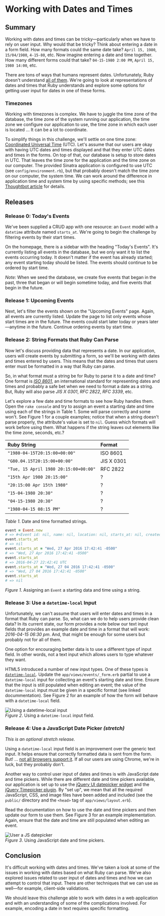 # Working with Dates and Times

## Summary
Working with dates and times can be tricky—particularly when we have to rely on user input.  Why would that be tricky?  Think about entering a date in a form field.  How many formats could the same date take?  `April 15, 1980`, `15/04/1980`, `4-15-80`, etc.  Now imagine entering a date and time together.  How many different forms could that take?  `04-15-1980 2:00 PM`, `April 15, 1980 14:00`, etc.

There are tons of ways that humans represent dates.  Unfortunately, Ruby doesn't understand [all of them][xkcd 8601].  We're going to look at representations of dates and times that Ruby understands and explore some options for getting user input for dates in one of these forms.


### Timezones
Working with timezones is complex.  We have to juggle the time zone of the database, the time zone of the system running our application, the time zone we configure our application to use, the time zone in which each user is located ... It can be a lot to coordinate.

To simplify things in this challenge, we'll settle on one time zone:  [Coordinated Universal Time][wikipedia utc] (UTC).  Let's assume that our users are okay with having UTC dates and times displayed and that they enter UTC dates and times in the forms.  On top of that, our database is setup to store dates in UTC.  That leaves the time zone for the application and the time zone on our computer.  The provided Sinatra application is configured to use UTC (see `config/environment.rb`), but that probably doesn't match the time zone on our computer, the system time.  We can work around the difference in application time and system time by using specific methods; see this [Thoughtbot article][thoughtbot timezones] for details.


## Releases
### Release 0:  Today's Events
We've been supplied a CRUD app with one resource: an `Event` model with a `datetime` attribute named `starts_at`.  We're going to begin the challenge by filtering events by their start times.  

On the homepage, there is a sidebar with the heading "Today's Events".  It's currently listing all events in the database, but we only want it to list the events occurring today.  It doesn't matter if the event has already started; any event starting today should be listed.  The events should continue to be ordered by start time.

*Note:*  When we seed the database, we create five events that began in the past, three that began or will begin sometime today, and five events that begin in the future.


### Release 1:  Upcoming Events
Next, let's filter the events shown on the "Upcoming Events" page.  Again, all events are currently listed.  Update the page to list only events whose start times are in the future.  The events could start later today or years later—anytime in the future.  Continue ordering events by start time.


### Release 2:  String Formats that Ruby Can Parse
Now let's discuss providing data that represents a date.  In our application, users will create events by submitting a form, so we'll be working with dates and times entered by users.  This means that the dates and times that users enter must be formatted in a way that Ruby can parse.

So, in what format must a string be for Ruby to parse it to a date and time?  One format is *[ISO 8601][]*, an international standard for representing dates and times and probably a safe bet when we need to format a date as a string.  But, Ruby will also parse *JIS X 0301*, *RFC 2822*, *RFC 3339*, etc.

Let's explore a few date and time formats to see how Ruby handles them.  Open the `rake console` and try to assign an event a starting date and time using each of the strings in Table 1.  Some will parse correctly and some won't.  See Figure 1 for a couple examples; notice that when a string doesn't parse properly, the attribute's value is set to `nil`.  Guess which formats will work before using them.  What happens if the string leaves out elements like the time zone, seconds, etc.?


| Ruby String                           | Format     |
| :------------------------------------ | :---       |
| `"1980-04-15T20:15:00+00:00"`         | ISO 8601   |
| `"G80.04.15T20:15:00+00:00"`          | JIS X 0301 |
| `"Tue, 15 April 1980 20:15:00+00:00"` | RFC 2822   |
| `"15th Apr 1980 20:15:00"`            | ?          |
| `"20:15:00 Apr 15th 1980"`            | ?          |
| `"15-04-1980 20:30"`                  | ?          |
| `"04-15-1980 20:30"`                  | ?          |
| `"1980-04-15 08:15 PM"`               | ?          |
*Table 1*.  Date and time formatted strings.


```ruby
event = Event.new
# => #<Event id: nil, name: nil, location: nil, starts_at: nil, created_at: nil, updated_at: nil> 
event.starts_at
# => nil
event.starts_at = "Wed, 27 Apr 2016 17:42:41 -0500"
# => "Wed, 27 Apr 2016 17:42:41 -0500"
event.starts_at
# => 2016-04-27 22:42:41 UTC
event.starts_at = "Wed, 27 04 2016 17:42:41 -0500"
# => "Wed, 27 04 2016 17:42:41 -0500" 
event.starts_at
# => nil 
```
*Figure 1*. Assigning an `Event` a starting data and time using a string.


### Release 3: Use a `datetime-local` Input
Unfortunately, we can't assume that users will enter dates and times in a format that Ruby can parse.  So, what can we do to help users provide clean data?  In its current state, our form provides a note below our text input fields that provides an example date and time in a format that will work: *2016-04-15 06:30 pm*.  And, that might be enough for some users but probably not for all of them.

One option for encouraging better data is to use a different type of input field.  In other words, not a text input which allows users to type whatever they want.

HTML5 introduced a number of new input types.  One of these types is [`datetime-local`][datetime-local].  Update the `app/views/events/_form.erb` partial to use a `datetime-local` input for collecting an event's starting date and time.  Ensure that the input is still populated when editing an event; the value of the `datetime-local` input must be given in a specific format (see linked docummentation).  See Figure 2 for an example of how the form will behave with a `datetime-local` field.

![Using a datetime-local input](readme-assets/datetime-local-animation.gif)  
*Figure 2*.  Using a `datetime-local` input field.


### Release 4: Use a JavaScript Date Picker *(stretch)*
*This is an optional stretch release.*

Using a `datetime-local` input field is an improvement over the generic text input.  It helps ensure that correctly formatted data is sent from the form.  But! ... [not all browsers support it][support datetime-local].  If all our users are using Chrome, we're in luck, but they probably don't.

Another way to control user input of dates and times is with JavaScript date and time pickers.  While there are different date and time pickers available, our application is set up to use the [jQuery UI datepicker widget][jquery datepicker] and the [jQuery Timepicker plugin][jquery timepicker].  By "set up", we mean that all the required JavaScript, CSS, and image files have been added and included (see the `public/` directory and the `<head>` tag of `app/views/layout.erb`).

Read the documentation on how to use the date and time pickers and then update our form to use them.  See Figure 3 for an example implementation.  Again, ensure that the date and time are still populated when editing an event.

![User a JS datepicker](readme-assets/datepicker-animation.gif)  
*Figure 3*.  Using JavaScript date and time pickers.


## Conclusion
It's difficult working with dates and times.  We've taken a look at some of the issues in working with dates based on what Ruby can parse.  We've also explored issues related to user input of dates and times and how we can attempt to control that input.  There are other techniques that we can use as well—for example, client-side validations.

We should leave this challenge able to work with dates in a web application and with an understanding of some of the complications involved.  For example, encoding a date in text requires specific formatting.


[datetime-local]: http://w3c.github.io/html-reference/input.datetime-local.html
[ISO 8601]: https://en.wikipedia.org/wiki/ISO_8601
[jquery datepicker]: http://api.jqueryui.com/datepicker/
[jquery timepicker]: http://timepicker.co/
[support datetime-local]: http://caniuse.com/#search=datetime-local
[thoughtbot timezones]: https://robots.thoughtbot.com/its-about-time-zones#three-time-zones
[wikipedia utc]: https://en.wikipedia.org/wiki/Coordinated_Universal_Time
[xkcd 8601]: https://xkcd.com/1179/

